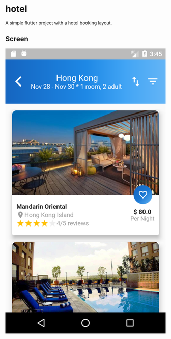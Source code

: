 # hotel

A simple flutter project with a hotel booking layout.

## Screen

![Main](https://github.com/eagoncalves/hotel_flutter/blob/master/lib/assets/screen.png)
